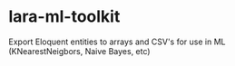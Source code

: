 # lara-ml-toolkit
Export Eloquent entities to arrays and CSV's for use in ML (KNearestNeigbors, Naive Bayes, etc)
